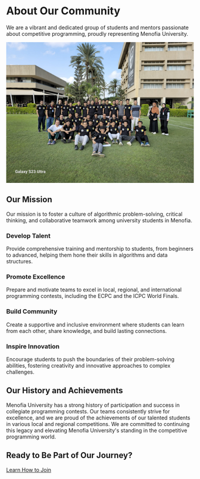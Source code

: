 <div class="hero-section">
  <h1>About Our Community</h1>
  <p class="md-typeset hero-subtitle">
    We are a vibrant and dedicated group of students and mentors passionate about competitive programming, proudly representing Menofia University.
  </p>
</div>

<div class="md-typeset">
  <img src="/assets/images/about_cover.jpg" alt="ICPC Menofia Community Cover Photo" class="about-image" loading="lazy">
</div>

## Our Mission
Our mission is to foster a culture of algorithmic problem-solving, critical thinking, and collaborative teamwork among university students in Menofia.

<div class="cards-grid">
  <div class="card">
    <h3>Develop Talent</h3>
    <p>Provide comprehensive training and mentorship to students, from beginners to advanced, helping them hone their skills in algorithms and data structures.</p>
  </div>
  <div class="card">
    <h3>Promote Excellence</h3>
    <p>Prepare and motivate teams to excel in local, regional, and international programming contests, including the ECPC and the ICPC World Finals.</p>
  </div>
  <div class="card">
    <h3>Build Community</h3>
    <p>Create a supportive and inclusive environment where students can learn from each other, share knowledge, and build lasting connections.</p>
  </div>
  <div class="card">
    <h3>Inspire Innovation</h3>
    <p>Encourage students to push the boundaries of their problem-solving abilities, fostering creativity and innovative approaches to complex challenges.</p>
  </div>
</div>

## Our History and Achievements
Menofia University has a strong history of participation and success in collegiate programming contests. Our teams consistently strive for excellence, and we are proud of the achievements of our talented students in various local and regional competitions. We are committed to continuing this legacy and elevating Menofia University's standing in the competitive programming world.

<div class="final-cta">
  <h2>Ready to Be Part of Our Journey?</h2>
  <a href="./join_us/" class="md-button md-button--primary md-button--large">Learn How to Join</a>
</div>
